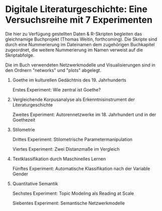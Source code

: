 # Digitale Literaturgeschichte: Eine Versuchsreihe mit 7 Experimenten

Die hier zu Verfügung gestellten Daten & R-Skripten begleiten das gleichnamige Buchprojekt (Thomas Weitin, forthcoming). Die Skripte sind durch eine Nummerierung im Dateinamen dem zugehörigen Buchkapitel zugeordnet, die weitere Nummerierung im Namen verweist auf die Skriptabfolge.

Die im Buch verwendeten Netzwerkmodelle und Visualisierungen sind in den Ordnern "networks" und "plots" abgelegt.


1. Goethe im kulturellen Gedächtnis des 19. Jahrhunderts

	Erstes Experiment: Wie zentral ist Goethe?


2. Vergleichende Korpusanalyse als Erkenntnisinstrument der Literaturgeschichte

	Zweites Experiment: Autorennetzwerke im 18. Jahrhundert und in der Goethezeit


3. Stilometrie

	Drittes Experiment: Stilometrische Parametermanipulation
	
	Viertes Experiment: Zwei Distanzmaße im Vergleich


4. Textklassifikation durch Maschinelles Lernen

	Fünftes Experiment: Automatische Klassifikation nach der Variable Gender


5. Quantitative Semantik

	Sechstes Experiment: Topic Modeling als Reading at Scale
	
	Siebentes Experiment: Semantische Netzwerkmodelle
